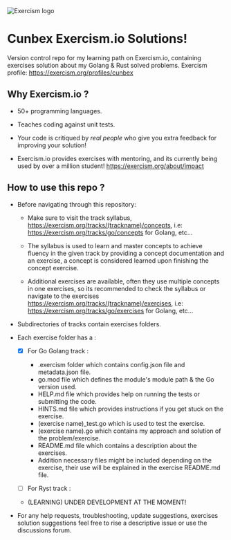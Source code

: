 <picture>
  <img alt="Exercism logo" src="https://upload.wikimedia.org/wikipedia/commons/thumb/c/c1/Exercism-logo.svg/2560px-Exercism-logo.svg.png">
</picture>

# Cunbex Exercism.io Solutions!

Version control repo for my learning path on Exercism.io, containing exercises solution about my Golang & Rust solved problems.
Exercism profile: https://exercism.org/profiles/cunbex

## Why Exercism.io ?

- 50+ programming languages.

- Teaches coding against unit tests.

- Your code is critiqued by _real people_ who give you extra feedback for improving your solution!

- Exercism.io provides exercises with mentoring, and its currently being used by over a million student! https://exercism.org/about/impact

## How to use this repo ?

- Before navigating through this repository:

  - Make sure to visit the track syllabus, https://exercism.org/tracks/(trackname)/concepts, i.e:
    https://exercism.org/tracks/go/concepts for Golang, etc...

  - The syllabus is used to learn and master concepts to achieve fluency in the given track by providing a concept documentation and an exercise, a concept is considered learned upon finishing the concept exercise.

  - Additional exercises are available, often they use multiple concepts in one exercises, so its recommended to check the syllabus or navigate to the exercises
    https://exercism.org/tracks/(trackname)/exercises, i.e:<br />
    https://exercism.org/tracks/go/exercises for Golang, etc...

- Subdirectories of tracks contain exercises folders.

- Each exercise folder has a :

  - [x] For Go Golang track :

    - .exercism folder which contains config.json file and metadata.json file.
    - go.mod file which defines the module's module path & the Go version used.
    - HELP.md file which provides help on running the tests or submitting the code.
    - HINTS.md file which provides instructions if you get stuck on the exercise.
    - \(exercise name)\_test.go which is used to test the exercise.
    - \(exercise name).go which contains my approach and solution of the problem/exercise.
    - README.md file which contains a description about the exercises.
    - Addition necessary files might be included depending on the exercise, their use will be explained in the exercise README.md file.

   - [ ] For Ryst track :
    - (LEARNING) UNDER DEVELOPMENT AT THE MOMENT!

- For any help requests, troubleshooting, update suggestions, exercises solution suggestions feel free to rise a descriptive issue or use the discussions forum.
